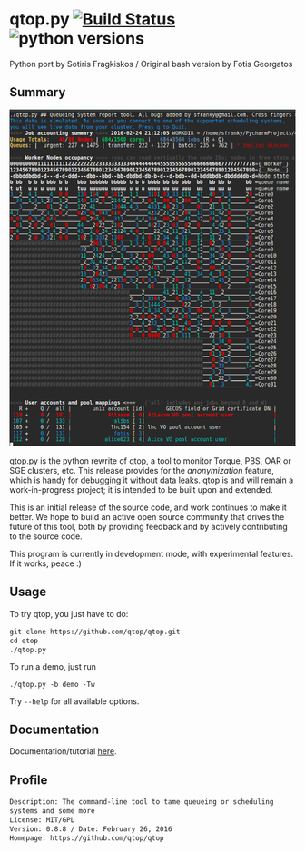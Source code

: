 # qtop.py [![Build Status](https://travis-ci.org/qtop/qtop.svg)](https://travis-ci.org/qtop/qtop) ![python versions](https://img.shields.io/badge/python-2.5%2C%202.6%2C%202.7-blue.svg)

Python port by Sotiris Fragkiskos / Original bash version by Fotis Georgatos

## Summary

![Example](contrib/qtop_demo.gif "Demo run of qtop with artificial data")

qtop.py is the python rewrite of qtop, a tool to monitor Torque, PBS, OAR or SGE clusters, etc.
This release provides for the *anonymization* feature, which is handy for debugging it without data leaks.
qtop is and will remain a work-in-progress project; it is intended to be built upon and extended.

This is an initial release of the source code, and work continues to make it better. 
We hope to build an active open source community that drives the future of this tool, 
both by providing feedback and by actively contributing to the source code.

This program is currently in development mode, with experimental features. If it works, peace :)




## Usage
To try qtop, you just have to do:

```
git clone https://github.com/qtop/qtop.git
cd qtop
./qtop.py 
```

To run a demo, just run
```
./qtop.py -b demo -Tw
```

Try ```--help``` for all available options.

## Documentation

Documentation/tutorial [here](docs/documentation.md).

## Profile

```
Description: The command-line tool to tame queueing or scheduling systems and some more
License: MIT/GPL
Version: 0.8.8 / Date: February 26, 2016
Homepage: https://github.com/qtop/qtop
```
